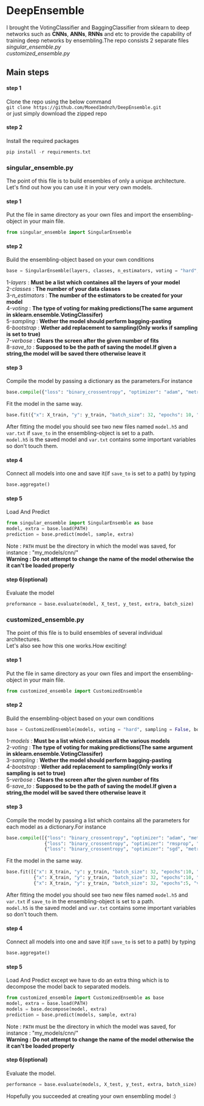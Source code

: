# DeepEnsemble
I brought the VotingClassifier and BaggingClassifier from sklearn to deep networks such as **CNNs**, **ANNs**, **RNNs** and etc to provide the capability of training deep networks by ensembling.The
repo consists 2 separate files <br /> *singular_ensemble.py* <br /> *customized_ensemble.py* <br />
## Main steps
#### step 1
Clone the repo using the below command<br />
`git clone https://github.com/Moeed1mdnzh/DeepEnsemble.git`<br />
or just simply download the zipped repo
#### step 2
Install the required packages
```python
pip install -r requirements.txt 
``` 
### singular_ensemble.py
The point of this file is to build ensembles of only a unique architecture.<br />
Let's find out how you can use it in your very own models.
#### step 1
Put the file in same directory as your own files and import the ensembling-object in your main file.
```python
from singular_ensemble import SingularEnsemble
``` 
#### step 2
Build the ensembling-object based on your own conditions
```python
base = SingularEnsemble(layers, classes, n_estimators, voting = "hard", sampling = False, bootstrap = True, verbose = 1, save_to = False)
``` 
1-*layers* : **Must be a list which containes all the layers of your model**<br />
2-*classes* : **The number of your data classes**<br />
3-*n_estimators* : **The number of the estimators to be created for your model**<br />
4-*voting* : **The type of voting for making predictions(The same argument in sklearn.ensemble.VotingClassifer)**<br />
5-*sampling* : **Wether the model should perform bagging-pasting**<br />
6-*bootstrap* : **Wether add replacement to sampling(Only works if sampling is set to true)**<br />
7-*verbose* : **Clears the screen after the given number of fits**<br />
8-*save_to* : **Supposed to be the path of saving the model.If given a string,the model will be saved there otherwise leave it**<br />
#### step 3
Compile the model by passing a dictionary as the parameters.For instance
```python
base.compile({"loss": "binary_crossentropy", "optimizer": "adam", "metrics": ["accuracy"]})
``` 
Fit the model in the same way.
```python
base.fit({"x": X_train, "y": y_train, "batch_size": 32, "epochs": 10, "validation_data": (X_test, y_test)})
``` 
After fitting the model you should see two new files named `model.h5` and `var.txt` if `save_to` in the ensembling-object is set to a path.<br />
`model.h5` is the saved model and `var.txt` contains some important variables so don't touch them.
#### step 4
Connect all models into one and save it(if `save_to` is set to a path) by typing
```python
base.aggregate()
``` 
#### step 5
Load And Predict
```python
from singular_ensemble import SingularEnsemble as base
model, extra = base.load(PATH)
prediction = base.predict(model, sample, extra)
```
Note : `PATH` must be the directory in which the model was saved, for instance : "my_models/cnn/"<br />
**Warning : Do not attempt to change the name of the model otherwise the it can't be loaded properly**
#### step 6(optional)
Evaluate the model
```python
preformance = base.evaluate(model, X_test, y_test, extra, batch_size)
```
### customized_ensemble.py
The point of this file is to build ensembles of several individual architectures.<br />
Let's also see how this one works.How exciting!
#### step 1
Put the file in same directory as your own files and import the ensembling-object in your main file.
```python
from customized_ensemble import CustomizedEnsemble
``` 
#### step 2
Build the ensembling-object based on your own conditions
```python
base = CustomizedEnsemble(models, voting = "hard", sampling = False, bootstrap = True, verbose = 1, save_to = False)
``` 
1-*models* : **Must be a list which containes all the various models**<br />
2-*voting* : **The type of voting for making predictions(The same argument in sklearn.ensemble.VotingClassifer)**<br />
3-*sampling* : **Wether the model should perform bagging-pasting**<br />
4-*bootstrap* : **Wether add replacement to sampling(Only works if sampling is set to true)**<br />
5-*verbose* : **Clears the screen after the given number of fits**<br />
6-*save_to* : **Supposed to be the path of saving the model.If given a string,the model will be saved there otherwise leave it**<br />

#### step 3
Compile the model by passing a list which contains all the parameters for each model as a dictionary.For instance
```python
base.compile([{"loss": "binary_crossentropy", "optimizer": "adam", "metrics": ["accuracy"]},
              {"loss": "binary_crossentropy", "optimizer": "rmsprop", "metrics": ["accuracy"]},
              {"loss": "binary_crossentropy", "optimizer": "sgd", "metrics": ["accuracy"]}])
``` 
Fit the model in the same way.
```python
base.fit([{"x": X_train, "y": y_train, "batch_size": 32, "epochs":10, "validation_data": (X_test, y_test)},
          {"x": X_train, "y": y_train, "batch_size": 32, "epochs":10, "validation_data": (X_test, y_test)},
          {"x": X_train, "y": y_train, "batch_size": 32, "epochs":5, "validation_data": (X_test, y_test)}])
``` 
After fitting the model you should see two new files named `model.h5` and `var.txt` if `save_to` in the ensembling-object is set to a path.<br />
`model.h5` is the saved model and `var.txt` contains some important variables so don't touch them.
#### step 4
Connect all models into one and save it(if `save_to` is set to a path) by typing
```python
base.aggregate()
``` 
#### step 5
Load And Predict except we have to do an extra thing which is to decompose the model back to separated models.
```python
from customized_ensemble import CustomizedEnsemble as base
model, extra = base.load(PATH)
models = base.decompose(model, extra)
prediction = base.predict(models, sample, extra)
```
Note : `PATH` must be the directory in which the model was saved, for instance : "my_models/cnn/"<br />
**Warning : Do not attempt to change the name of the model otherwise the it can't be loaded properly**
#### step 6(optional)
Evaluate the model.
```python
performance = base.evaluate(models, X_test, y_test, extra, batch_size)
```
Hopefully you succeeded at creating your own ensembling model :)
